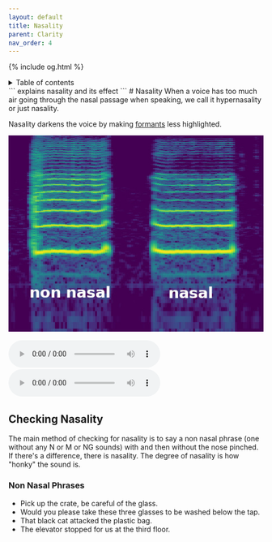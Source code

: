 ```yaml
---
layout: default
title: Nasality
parent: Clarity
nav_order: 4
---
```

{% include og.html %}
<details closed markdown="block">
  <summary>
    Table of contents
  </summary>
{: .text-delta }
1. TOC
{:toc}
</details>
```
explains nasality and its effect
```
# Nasality
When a voice has too much air going through the nasal passage when speaking, we call it hypernasality or just nasality.

Nasality darkens the voice by making [formants](/wiki/pages/resonance/#formants) less highlighted.

![nasality on a spectrogram](/img/spec-nasalcomparison.jpg)

<audio controls> <source src="/audio/nasality-without.ogg" type="audio/ogg"> Your browser does not support the audio element. </audio>
<audio controls> <source src="/audio/nasality-with.ogg" type="audio/ogg"> Your browser does not support the audio element. </audio>

## Checking Nasality
The main method of checking for nasality is to say a non nasal phrase (one without any N or M or NG sounds) with and then without the nose pinched. If there's a difference, there is nasality. The degree of nasality is how "honky" the sound is. 

### Non Nasal Phrases
- Pick up the crate, be careful of the glass.
- Would you please take these three glasses to be washed below the tap.
- That black cat attacked the plastic bag.
- The elevator stopped for us at the third floor.
